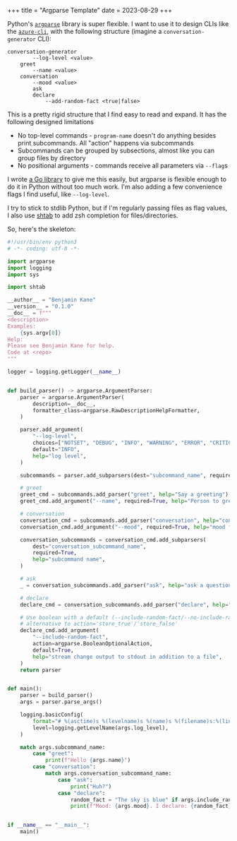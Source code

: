 +++
title = "Argparse Template"
date = 2023-08-29
+++

Python's [`argparse`](https://docs.python.org/3/library/argparse.html) library is super flexible. I want to use it to design CLIs like the [`azure-cli`](https://learn.microsoft.com/en-us/cli/azure/), with the following structure (imagine a `conversation-generator` CLI):

```
conversation-generator
        --log-level <value>
    greet
        --name <value>
    conversation
        --mood <value>
        ask
        declare
            --add-random-fact <true|false>
```

This is a pretty rigid structure that I find easy to read and expand. It has the following designed limitations

- No top-level commands - `program-name` doesn't do anything besides print subcommands. All "action" happens via subcommands
- Subcommands can be grouped by subsections, almost like you can group files by directory
- No positional arguments - commands receive all parameters via `--flag`s

I wrote [a Go library](https://github.com/bbkane/warg) to give me this easily, but argparse is flexible enough to do it in Python without too much work. I'm also adding a few convenience flags I find useful, like `--log-level`.

I try to stick to stdlib Python, but if I'm regularly passing files as flag values, I also use [shtab](https://github.com/iterative/shtab) to add zsh completion for files/directories.

So, here's the skeleton:

```python
#!/usr/bin/env python3
# -*- coding: utf-8 -*-

import argparse
import logging
import sys

import shtab

__author__ = "Benjamin Kane"
__version__ = "0.1.0"
__doc__ = f"""
<description>
Examples:
    {sys.argv[0]}
Help:
Please see Benjamin Kane for help.
Code at <repo>
"""

logger = logging.getLogger(__name__)


def build_parser() -> argparse.ArgumentParser:
    parser = argparse.ArgumentParser(
        description=__doc__,
        formatter_class=argparse.RawDescriptionHelpFormatter,
    )

    parser.add_argument(
        "--log-level",
        choices=["NOTSET", "DEBUG", "INFO", "WARNING", "ERROR", "CRITICAL"],
        default="INFO",
        help="log level",
    )

    subcommands = parser.add_subparsers(dest="subcommand_name", required=True)

    # greet
    greet_cmd = subcommands.add_parser("greet", help="Say a greeting")
    greet_cmd.add_argument("--name", required=True, help="Person to greet")

    # conversation
    conversation_cmd = subcommands.add_parser("conversation", help="conversation subcommands")
    conversation_cmd.add_argument("--mood", required=True, help="mood for the conversation")

    conversation_subcommands = conversation_cmd.add_subparsers(
        dest="conversation_subcommand_name",
        required=True,
        help="subcommand name",
    )

    # ask
    _ = conversation_subcommands.add_parser("ask", help="ask a question")

    # declare
    declare_cmd = conversation_subcommands.add_parser("declare", help="declare something")

    # Use boolean with a default (--include-random-fact/--no-include-random-fact)
    # alternative to action='store_true'/'store_false'
    declare_cmd.add_argument(
        "--include-random-fact",
        action=argparse.BooleanOptionalAction,
        default=True,
        help="stream change output to stdout in addition to a file",
    )
    return parser


def main():
    parser = build_parser()
    args = parser.parse_args()

    logging.basicConfig(
        format="# %(asctime)s %(levelname)s %(name)s %(filename)s:%(lineno)s\n%(message)s\n",
        level=logging.getLevelName(args.log_level),
    )

    match args.subcommand_name:
        case "greet":
            print(f"Hello {args.name}")
        case "conversation":
            match args.conversation_subcommand_name:
                case "ask":
                    print("Huh?")
                case "declare":
                    random_fact = "The sky is blue" if args.include_random_fact else "boring..."
                    print(f"Mood: {args.mood}. I declare: {random_fact}")


if __name__ == "__main__":
    main()
```
